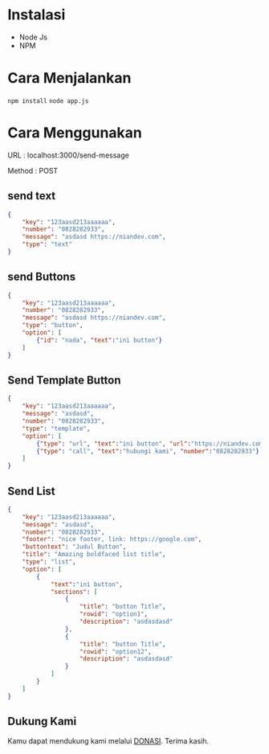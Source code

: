 # Instalasi
- Node Js
- NPM

# Cara Menjalankan

``` npm install ```
``` node app.js ```

# Cara Menggunakan

URL : localhost:3000/send-message

Method : POST

## send text
```json
{
	"key": "123aasd213aaaaaa",
	"number": "0828282933",
	"message": "asdasd https://niandev.com",
	"type": "text"
}
```

## send Buttons
```json
{
	"key": "123aasd213aaaaaa",
	"number": "0828282933",
	"message": "asdasd https://niandev.com",
	"type": "button",
	"option": [
		{"id": "nada", "text":"ini button"}
	]
}
````

## Send Template Button
```json
{
	"key": "123aasd213aaaaaa",
	"message": "asdasd",
	"number": "0828282933",
	"type": "template",
	"option": [
		{"type": "url", "text":"ini button", "url":"https://niandev.com"},
		{"type": "call", "text":"hubungi kami", "number":"0828282933"}
	]
}
```

## Send List
```json
{
	"key": "123aasd213aaaaaa",
	"message": "asdasd",
	"number": "0828282933",
	"footer": "nice footer, link: https://google.com",
	"buttontext": "Judul Button",
	"title": "Amazing boldfaced list title",
	"type": "list",
	"option": [
		{
			"text":"ini button",
			"sections": [
				{
					"title": "button Title",
					"rowid": "option1",
					"description": "asdasdasd"
				},
				{
					"title": "button Title",
					"rowid": "option12",
					"description": "asdasdasd"
				}
			]
		}
	]
}
```

## Dukung Kami
Kamu dapat mendukung kami melalui [DONASI](./DONATE.md). Terima kasih.
